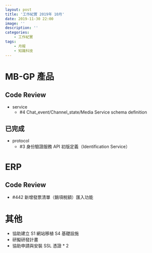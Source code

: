 ```yaml
---
layout: post
title: '工作紀實 2019年 10月'
date: 2019-11-30 22:00
image: ''
description: ''
categories:
    - 工作紀實
tags:
    - 月報
    - 知識科技
---
```


# MB-GP 產品

## Code Review

* service
    + #4 Chat_event/Channel_state/Media Service schema definition

## 已完成

* protocol
    + #3 身份驗證服務 API 初版定義（Identification Service）

# ERP

## Code Review

* #442 新增發票清單（銷項稅額）匯入功能

# 其他

* 協助建立 S1 網站移植 S4 基礎設施
* 研擬研發計畫
* 協助申請與安裝 SSL 憑證 * 2
